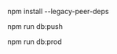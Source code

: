 <!-- comando para instalar dependencias necesarias a -->
npm install --legacy-peer-deps
<!-- Para generar la base de datos -->
npm run db:push 
<!-- Para llenar la base de datos -->
npm run db:prod

